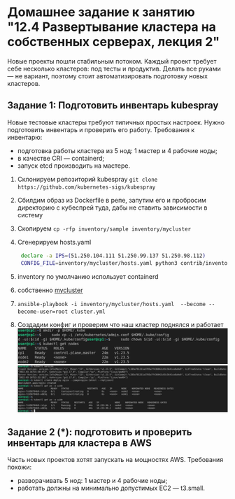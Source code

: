 # Домашнее задание к занятию "12.4 Развертывание кластера на собственных серверах, лекция 2"
Новые проекты пошли стабильным потоком. Каждый проект требует себе несколько кластеров: под тесты и продуктив. Делать все руками — не вариант, поэтому стоит автоматизировать подготовку новых кластеров.

## Задание 1: Подготовить инвентарь kubespray
Новые тестовые кластеры требуют типичных простых настроек. Нужно подготовить инвентарь и проверить его работу. Требования к инвентарю:
* подготовка работы кластера из 5 нод: 1 мастер и 4 рабочие ноды;
* в качестве CRI — containerd;
* запуск etcd производить на мастере.

1. Склонируем репозиторий kubespray `git clone https://github.com/kubernetes-sigs/kubespray`
2. Сбилдим образ из Dockerfile в репе, запутим его и пробросим директорию с кубеспрей туда, дабы не ставить зависимости в систему
3. Скопируем `cp -rfp inventory/sample inventory/mycluster`
4. Сгенерируем hosts.yaml 
   ```bash
    declare -a IPS=(51.250.104.111 51.250.99.137 51.250.98.112)
    CONFIG_FILE=inventory/mycluster/hosts.yaml python3 contrib/inventory_builder/inventory.py ${IPS[@]} 
   ```

5. inventory по умолчанию использует containerd
6. собственно [mycluster](kubespray/inventory/mycluster)
7.  `ansible-playbook -i inventory/mycluster/hosts.yaml  --become --become-user=root cluster.yml`
8.  Создадим конфиг и проверим что наш кластер поднялся и работает
    ![get_nodes](img/get_nodes.png)  
    ![check](img/check.png)  

## Задание 2 (*): подготовить и проверить инвентарь для кластера в AWS
Часть новых проектов хотят запускать на мощностях AWS. Требования похожи:
* разворачивать 5 нод: 1 мастер и 4 рабочие ноды;
* работать должны на минимально допустимых EC2 — t3.small.